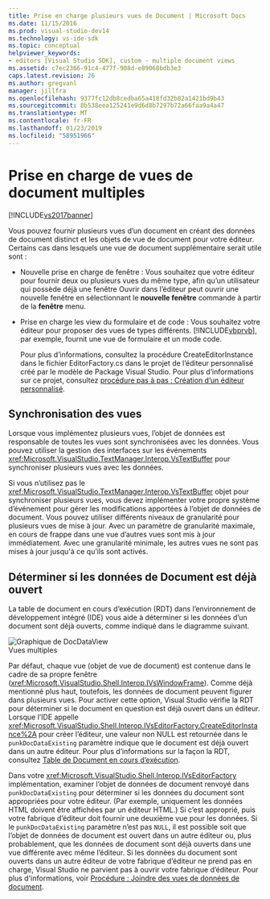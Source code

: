 ```yaml
---
title: Prise en charge plusieurs vues de Document | Microsoft Docs
ms.date: 11/15/2016
ms.prod: visual-studio-dev14
ms.technology: vs-ide-sdk
ms.topic: conceptual
helpviewer_keywords:
- editors [Visual Studio SDK], custom - multiple document views
ms.assetid: c7ec2366-91c4-477f-908d-e89068bdb3e3
caps.latest.revision: 26
ms.author: gregvanl
manager: jillfra
ms.openlocfilehash: 9377fc12db8cedba65a418fd32b82a1421bd9b43
ms.sourcegitcommit: 8b538eea125241e9d6d8b7297b72a66faa9a4a47
ms.translationtype: MT
ms.contentlocale: fr-FR
ms.lasthandoff: 01/23/2019
ms.locfileid: "58951966"
---
```

# <a name="supporting-multiple-document-views"></a>Prise en charge de vues de document multiples
[!INCLUDE[vs2017banner](../includes/vs2017banner.md)]

Vous pouvez fournir plusieurs vues d’un document en créant des données de document distinct et les objets de vue de document pour votre éditeur. Certains cas dans lesquels une vue de document supplémentaire serait utile sont :  
  
- Nouvelle prise en charge de fenêtre : Vous souhaitez que votre éditeur pour fournir deux ou plusieurs vues du même type, afin qu’un utilisateur qui possède déjà une fenêtre Ouvrir dans l’éditeur peut ouvrir une nouvelle fenêtre en sélectionnant le **nouvelle fenêtre** commande à partir de la **fenêtre** menu.  
  
- Prise en charge les view du formulaire et de code : Vous souhaitez votre éditeur pour proposer des vues de types différents. [!INCLUDE[vbprvb](../includes/vbprvb-md.md)], par exemple, fournit une vue de formulaire et un mode code.  
  
  Pour plus d’informations, consultez la procédure CreateEditorInstance dans le fichier EditorFactory.cs dans le projet de l’éditeur personnalisé créé par le modèle de Package Visual Studio. Pour plus d’informations sur ce projet, consultez [procédure pas à pas : Création d’un éditeur personnalisé](../extensibility/walkthrough-creating-a-custom-editor.md).  
  
## <a name="synchronizing-views"></a>Synchronisation des vues  
 Lorsque vous implémentez plusieurs vues, l’objet de données est responsable de toutes les vues sont synchronisées avec les données. Vous pouvez utiliser la gestion des interfaces sur les événements <xref:Microsoft.VisualStudio.TextManager.Interop.VsTextBuffer> pour synchroniser plusieurs vues avec les données.  
  
 Si vous n’utilisez pas le <xref:Microsoft.VisualStudio.TextManager.Interop.VsTextBuffer> objet pour synchroniser plusieurs vues, vous devez implémenter votre propre système d’événement pour gérer les modifications apportées à l’objet de données de document. Vous pouvez utiliser différents niveaux de granularité pour plusieurs vues de mise à jour. Avec un paramètre de granularité maximale, en cours de frappe dans une vue d’autres vues sont mis à jour immédiatement. Avec une granularité minimale, les autres vues ne sont pas mises à jour jusqu'à ce qu’ils sont activés.  
  
## <a name="determining-whether-document-data-is-already-open"></a>Déterminer si les données de Document est déjà ouvert  
 La table de document en cours d’exécution (RDT) dans l’environnement de développement intégré (IDE) vous aide à déterminer si les données d’un document sont déjà ouverts, comme indiqué dans le diagramme suivant.  
  
 ![Graphique de DocDataView](../extensibility/media/docdataview.gif "Docdataview")  
Vues multiples  
  
 Par défaut, chaque vue (objet de vue de document) est contenue dans le cadre de sa propre fenêtre (<xref:Microsoft.VisualStudio.Shell.Interop.IVsWindowFrame>). Comme déjà mentionné plus haut, toutefois, les données de document peuvent figurer dans plusieurs vues. Pour activer cette option, Visual Studio vérifie la RDT pour déterminer si le document en question est déjà ouvert dans un éditeur. Lorsque l’IDE appelle <xref:Microsoft.VisualStudio.Shell.Interop.IVsEditorFactory.CreateEditorInstance%2A> pour créer l’éditeur, une valeur non NULL est retournée dans le `punkDocDataExisting` paramètre indique que le document est déjà ouvert dans un autre éditeur. Pour plus d’informations sur la façon la RDT, consultez [Table de Document en cours d’exécution](../extensibility/internals/running-document-table.md).  
  
 Dans votre <xref:Microsoft.VisualStudio.Shell.Interop.IVsEditorFactory> implémentation, examiner l’objet de données de document renvoyé dans `punkDocDataExisting` pour déterminer si les données du document sont appropriées pour votre éditeur. (Par exemple, uniquement les données HTML doivent être affichées par un éditeur HTML.) Si c’est approprié, puis votre fabrique d’éditeur doit fournir une deuxième vue pour les données. Si le `punkDocDataExisting` paramètre n’est pas `NULL`, il est possible soit que l’objet de données de document est ouvert dans un autre éditeur ou, plus probablement, que les données de document sont déjà ouverts dans une vue différente avec même l’éditeur. Si les données du document sont ouverts dans un autre éditeur de votre fabrique d’éditeur ne prend pas en charge, Visual Studio ne parvient pas à ouvrir votre fabrique d’éditeur. Pour plus d'informations, voir [Procédure : Joindre des vues de données de document](../extensibility/how-to-attach-views-to-document-data.md).
